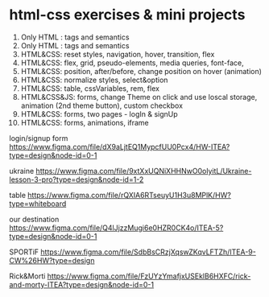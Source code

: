 # html-css exercises & mini projects

1. Only HTML : tags and semantics
2. Only HTML : tags and semantics
3. HTML&CSS: reset styles, navigation, hover, transition, flex
4. HTML&CSS: flex, grid, pseudo-elements, media queries, font-face,
5. HTML&CSS: position, after/before, change position on hover (animation)
6. HTML&CSS: normalize styles, select&option
7. HTML&CSS: table, cssVariables, rem, flex
8. HTML&CSS&JS: forms, change Theme on click and use loscal storage, animation (2nd theme button), custom checkbox
9. HTML&CSS: forms, two pages - logIn & signUp
10. HTML&CSS: forms, animations, iframe

login/signup form
https://www.figma.com/file/dX9aLjtEQ1MypcfUU0Pcx4/HW-ITEA?type=design&node-id=0-1

ukraine
https://www.figma.com/file/9xtXxUQNiXHHNwO0olyitL/Ukraine-lesson-3-pro?type=design&node-id=1-2

table
https://www.figma.com/file/rQXIA6RTseuyU1H3u8MPlK/HW?type=whiteboard

our destination
https://www.figma.com/file/Q4lJjzzMugi6e0HZR0CK4o/ITEA-5?type=design&node-id=0-1

SPORTiF
https://www.figma.com/file/SdbBsCRzjXqswZKqvLFTZh/ITEA-9-CW%26HW?type=design

Rick&Morti
https://www.figma.com/file/FzUYzYmafjxUSEklB6HXFC/rick-and-morty-ITEA?type=design&node-id=0-1
